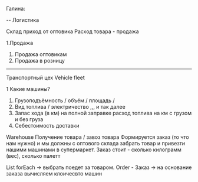 Галина:

-- Логистика

Склад приход от оптовика
Расход товара - продажа
 
1.Продажа
1.  Продажа оптовикам
2.  Продажа в розницу 



--- 

Транспортный цех
Vehicle fleet

1 Какие машины? 
1. Грузоподъёмность / объём / площадь /  
2. Вид топлива / электричество ,,, и так далее
3. Запас хода (в км) на полной заправке расход топлива на км с грузом и без груза
4. Себестоимость доставки


Warehouse
Получение товара / завоз товара
Формируется заказ (то что нам нужно) и мы должны с оптового склада забрать товар и привезти 
нашими машинами в супермаркет. Заказ стоит - сколько килограмм (вес), сколько палетт 

List<Transport>  forEach -> выбрать поедет за товаром. Order - Заказ -> на основание заказа
вычисляем клоичесвто машин





